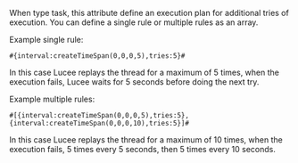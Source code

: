 When type task, this attribute define an execution plan for additional tries of execution. You can define a single rule or multiple rules as an array.

Example single rule:

```luceescript
#{interval:createTimeSpan(0,0,0,5),tries:5}#
```

In this case Lucee replays the thread for a maximum of 5 times, when the execution fails, Lucee waits for 5 seconds before doing the next try.

Example multiple rules:

```luceescript
#[{interval:createTimeSpan(0,0,0,5),tries:5},{interval:createTimeSpan(0,0,0,10),tries:5}]#
```

In this case Lucee replays the thread for a maximum of 10 times, when the execution fails, 5 times every 5 seconds, then 5 times every 10 seconds.

